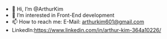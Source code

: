 - 👋 Hi, I’m @ArthurKim
- 👀 I’m interested in Front-End development
- 📫 How to reach me: E-Mail: arthurkim601@gmail.com
- LinkedIn:https://www.linkedin.com/in/arthur-kim-364a10226/

<!---
AKYVLO/AKYVLO is a ✨ special ✨ repository because its `README.md` (this file) appears on your GitHub profile.
You can click the Preview link to take a look at your changes.
--->
